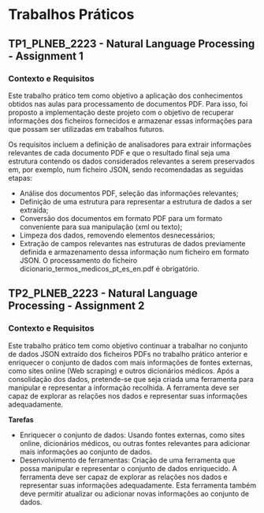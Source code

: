 # Trabalhos Práticos
## TP1_PLNEB_2223 - Natural Language Processing - Assignment 1 

### Contexto e Requisitos 

Este trabalho prático tem como objetivo a aplicação dos conhecimentos obtidos nas aulas para processamento de documentos PDF. Para isso, foi proposto a implementação deste projeto com o objetivo de recuperar informações dos ficheiros fornecidos e armazenar essas informações para que possam ser utilizadas em trabalhos futuros.  

Os requisitos incluem a definição de analisadores para extrair informações relevantes de cada documento PDF e que o resultado final seja uma estrutura contendo os dados considerados relevantes a serem preservados em, por exemplo, num ficheiro JSON, sendo recomendadas as seguidas etapas: 
- Análise dos documentos PDF, seleção das informações relevantes; 
- Definição de uma estrutura para representar a estrutura de dados a ser extraída; 
- Conversão dos documentos em formato PDF para um formato conveniente para sua manipulação (xml ou texto); 
- Limpeza dos dados, removendo elementos desnecessários; 
- Extração de campos relevantes nas estruturas de dados previamente definida e armazenamento dessa informação num ficheiro em formato JSON. 
O processamento do ficheiro dicionario_termos_medicos_pt_es_en.pdf é obrigatório. 



## TP2_PLNEB_2223 - Natural Language Processing - Assignment 2

### Contexto e Requisitos 

Este trabalho prático tem como objetivo continuar a trabalhar no conjunto de dados JSON extraído dos ficheiros PDFs no trabalho prático anterior e enriquecer o conjunto de dados com mais informações de fontes externas, como sites online (Web scraping) e outros dicionários médicos. 
Após a consolidação dos dados, pretende-se que seja criada uma ferramenta para manipular e representar a informação recolhida. A ferramenta deve ser capaz de explorar as relações nos dados e representar suas informações adequadamente. 

**Tarefas**
- Enriquecer o conjunto de dados: Usando fontes externas, como sites online, dicionários médicos, ou outras fontes relevantes para adicionar mais informações ao conjunto de dados. 
- Desenvolvimento de ferramentas: Criação de uma ferramenta que possa manipular e representar o conjunto de dados enriquecido. A ferramenta deve ser capaz de explorar as relações nos dados e representar suas informações adequadamente. Esta ferramenta também deve permitir atualizar ou adicionar novas informações ao conjunto de dados.